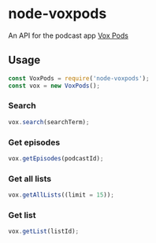 # node-voxpods

An API for the podcast app [Vox Pods](https://podcaster-api.herokuapp.com)

## Usage

```javascript
const VoxPods = require('node-voxpods');
const vox = new VoxPods();
```

### Search

```javascript
vox.search(searchTerm);
```

### Get episodes

```javascript
vox.getEpisodes(podcastId);
```

### Get all lists

```javascript
vox.getAllLists((limit = 15));
```

### Get list

```javascript
vox.getList(listId);
```
